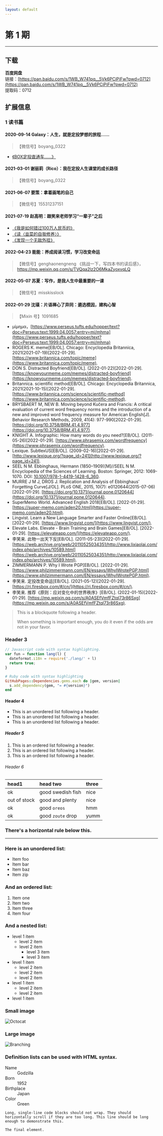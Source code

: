 ```yaml
---
layout: default
---
```


 <!-- # 长期主义者成长手册 -->

# 第 1 期

* * *

## 下载

**百度网盘** <br>
链接：[https://pan.baidu.com/s/1WB_W741pq__5Vk6PCiPiFw?pwd=0712](https://pan.baidu.com/s/1WB_W741pq__5Vk6PCiPiFw?pwd=0712) <br>
提取码：0712

## 扩展信息

### 1 读书篇

#### 2020-09-14 Galaxy：人生，就是定投梦想的旅程……

>  【微信号】boyang_0322

*   [《BOX定投直通车……》](https://weibo.com/ttarticle/p/show?id=2309404408895383666772)

#### 2021-03-01 谢丽莉（Rico）：我在定投人生课堂的成长路径
>  【微信号】boyang_0322

#### 2021-06-07 要策：拿着画笔的自己
>  【微信号】15531237151

#### 2021-07-19 赵高明：跟笑来老师学习“一辈子”之后
*  [《我是如何错过100万人民币的》](https://mp.weixin.qq.com/s/8OqggdQEL9DIrW4NwbDyjg)
*  [《读〈韭菜的自我修养〉》](https://mp.weixin.qq.com/s/Kbr8oPUhjPAc_kBg9TtJLQ)
*  [《发现一个无敌外挂》](https://mp.weixin.qq.com/s/F0dsKzTtN8pycvEHM2N0Tw)

#### 2022-04-23 能能：养成阅读习惯，学习改变命运
>  【微信号】genghaonengneng
	《挑战一下，写四本书的读后感》，https://mp.weixin.qq.com/s/TVQqa2lz2O6MkaZyoxvqLQ

#### 2022-05-07 苏夏：写作，是我人生中最重要的一课
>  【微信号】misskisslock

#### 2022-01-29 沈璜：片语禅心了异同：遴选模因，建构心智
>  【Mixin 号】1091685
*  μίμημα，[https://www.perseus.tufts.edu/hopper/text?doc=Perseus:text:1999.04.0057:entry=mi/mhma](https://www.perseus.tufts.edu/hopper/text?doc=Perseus:text:1999.04.0057:entry=mi/mhma)
*  ROGERS K. meme[EB/OL]. Chicago: Encyclopedia Britannica, 2021(2021-07-19)[2022-01-29]. [https://www.britannica.com/topic/meme](https://www.britannica.com/topic/meme).
*  DON S. Distracted Boyfriend[EB/OL]. (2022-01-22)[2022-01-29]. [https://knowyourmeme.com/memes/distracted-boyfriend](https://knowyourmeme.com/memes/distracted-boyfriend).
*  Britannica. scientific method[EB/OL]. Chicago: Encyclopedia Britannica, 2021(2021-10-15)[2022-01-29]. [https://www.britannica.com/science/scientific-method](https://www.britannica.com/science/scientific-method).
*  BRYSBAERT M, NEW B. Moving beyond Kučera and Francis: A critical evaluation of current word frequency norms and the introduction of a new and improved word frequency measure for American English[J]. Behavior Research Methods, 2009, 41(4): 977-990[2022-01-29]. [https://doi.org/10.3758/BRM.41.4.977](https://doi.org/10.3758/BRM.41.4.977).
*  KNIGHT A. Infographic: How many words do you need?[EB/OL]. (2011-05-26)[2022-01-29]. [https://www.phrasemix.com/wordfrequency](https://www.phrasemix.com/wordfrequency).
*  Lexique. SubtlexUS[EB/OL]. (2009-02-16)[2022-01-29]. [http://www.lexique.org/?page_id=241](http://www.lexique.org/?page_id=241).
*  SEEL N M. Ebbinghaus, Hermann (1850–1909)[M]//SEEL N M. Encyclopedia of the Sciences of Learning. Boston: Springer, 2012: 1069-1070. DOI: [10.1007/978-1-4419-1428-6_360](https://doi.org/10.1007/978-1-4419-1428-6_360).
*  MURRE J M J, DROS J. Replication and Analysis of Ebbinghaus’ Forgetting Curve[J/OL]. PLoS ONE, 2015, 10(7): e0120644(2015-07-06)[2022-01-29]. [https://doi.org/10.1371/journal.pone.0120644](https://doi.org/10.1371/journal.pone.0120644).
*  SuperMemo World. Advanced English 2018[EB/OL]. [2022-01-29]. [https://super-memo.com/aden20.html](https://super-memo.com/aden20.html).
*  Lingvist. Learn a New Language Smarter and Faster Online[EB/OL]. [2022-01-29]. [https://www.lingvist.com/](https://www.lingvist.com/).
*  Elevate Labs. Elevate - Brain Training and Brain Games[EB/OL]. [2022-01-29]. [https://elevateapp.com/](https://elevateapp.com/).
*  李笑来. 此物一出天下反[EB/OL]. (2011-05-23)[2022-01-29]. [https://web.archive.org/web/20110525034351/http://www.lixiaolai.com/index.php/archives/10589.html](https://web.archive.org/web/20110525034351/http://www.lixiaolai.com/index.php/archives/10589.html).
*  ZIMMERMANN P. Why I Wrote PGP[EB/OL]. [2022-01-29]. [https://www.philzimmermann.com/EN/essays/WhyIWrotePGP.html](https://www.philzimmermann.com/EN/essays/WhyIWrotePGP.html).
*  李笑来. 定投改变命运[EB/OL]. (2021-05-12)[2022-01-29]. [https://ri.firesbox.com/#/cn/](https://ri.firesbox.com/#/cn/).
*  李笑来. 推荐《原则：应对变化中的世界秩序》[EB/OL]. (2022-01-15)[2022-01-29]. [https://mp.weixin.qq.com/s/A0ASEfVmfFZtql73r86Sxg](https://mp.weixin.qq.com/s/A0ASEfVmfFZtql73r86Sxg).




> This is a blockquote following a header.
>
> When something is important enough, you do it even if the odds are not in your favor.

### Header 3

```js
// Javascript code with syntax highlighting.
var fun = function lang(l) {
  dateformat.i18n = require('./lang/' + l)
  return true;
}
```

```ruby
# Ruby code with syntax highlighting
GitHubPages::Dependencies.gems.each do |gem, version|
  s.add_dependency(gem, "= #{version}")
end
```

#### Header 4

*   This is an unordered list following a header.
*   This is an unordered list following a header.
*   This is an unordered list following a header.

##### Header 5

1.  This is an ordered list following a header.
2.  This is an ordered list following a header.
3.  This is an ordered list following a header.

###### Header 6

| head1        | head two          | three |
|:-------------|:------------------|:------|
| ok           | good swedish fish | nice  |
| out of stock | good and plenty   | nice  |
| ok           | good `oreos`      | hmm   |
| ok           | good `zoute` drop | yumm  |

### There's a horizontal rule below this.

* * *

### Here is an unordered list:

*   Item foo
*   Item bar
*   Item baz
*   Item zip

### And an ordered list:

1.  Item one
1.  Item two
1.  Item three
1.  Item four

### And a nested list:

- level 1 item
  - level 2 item
  - level 2 item
    - level 3 item
    - level 3 item
- level 1 item
  - level 2 item
  - level 2 item
  - level 2 item
- level 1 item
  - level 2 item
  - level 2 item
- level 1 item

### Small image

![Octocat](https://github.githubassets.com/images/icons/emoji/octocat.png)

### Large image

![Branching](https://guides.github.com/activities/hello-world/branching.png)


### Definition lists can be used with HTML syntax.

<dl>
<dt>Name</dt>
<dd>Godzilla</dd>
<dt>Born</dt>
<dd>1952</dd>
<dt>Birthplace</dt>
<dd>Japan</dd>
<dt>Color</dt>
<dd>Green</dd>
</dl>

```
Long, single-line code blocks should not wrap. They should horizontally scroll if they are too long. This line should be long enough to demonstrate this.
```

```
The final element.
```
